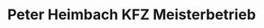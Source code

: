 ---
title: "Peter Heimbach KFZ Meisterbetrieb"
url: /friedberg/peter-heimbach-kfz-meisterbetrieb/
shop: Autowerkstatt
---